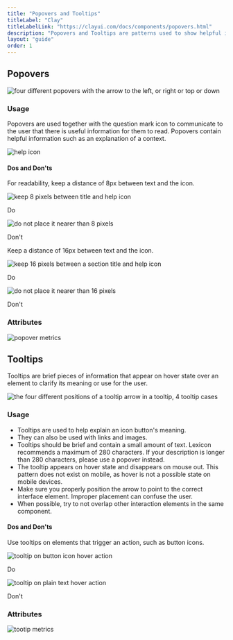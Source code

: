 ```yaml
---
title: "Popovers and Tooltips"
titleLabel: "Clay"
titleLabelLink: "https://clayui.com/docs/components/popovers.html"
description: "Popovers and Tooltips are patterns used to show helpful information in two different ways."
layout: "guide"
order: 1
---
```




## Popovers

![four different popovers with the arrow to the left, or right or top or down](../../../images/Popover.jpg) 

### Usage

Popovers are used together with the question mark icon to communicate to the user that there is useful information for them to read. Popovers contain helpful information such as an explanation of a context.

![help icon](../../../images/PopoverFromIcon.jpg)

#### Dos and Don'ts

For readability, keep a distance of 8px between text and the icon.

<div class="row">
	<div class="dodont col-lg">
        <img class="do" src="../../../images/PopoverTitleIconDo.jpg" alt="keep 8 pixels between title and help icon">
        <p class="do">Do</p>
	</div>
	<div class="dodont col-lg">
		<img class="dont" src="../../../images/PopoverTitleIconDont.jpg" alt="do not place it nearer than 8 pixels">
		<p class="dont">Don't</p>
	</div>
</div>

Keep a distance of 16px between text and the icon.

<div class="row">
    <div class="dodont col-lg">
        <img class="do" src="../../../images/PopoverSectionIconDo.jpg" alt="keep 16 pixels between a section title and help icon">
        <p class="do">Do</p>
    </div>
    <div class="dodont col-lg">
        <img class="dont" src="../../../images/PopoverSectionIconDont.jpg" alt="do not place it nearer than 16 pixels">
        <p class="dont">Don't</p>
    </div>
</div>

### Attributes

![popover metrics](../../../images/PopoverMetrics.jpg)

## Tooltips

Tooltips are brief pieces of information that appear on hover state over an element to clarify its meaning or use for the user.

![the four different positions of a tooltip arrow in a tooltip, 4 tooltip cases](../../../images/Tooltip.jpg)

### Usage

* Tooltips are used to help explain an icon button's meaning.
* They can also be used with links and images.
* Tooltips should be brief and contain a small amount of text. Lexicon recommends a maximum of 280 characters. If your description is longer than 280 characters, please use a popover instead.
* The tooltip appears on hover state and disappears on mouse out. This pattern does not exist on mobile, as hover is not a possible state on mobile devices.
* Make sure you properly position the arrow to point to the correct interface element. Improper placement can confuse the user.
* When possible, try to not overlap other interaction elements in the same component.

#### Dos and Don'ts

Use tooltips on elements that trigger an action, such as button icons.

<div class="row">
	<div class="dodont col-lg">
        <img class="do" src="../../../images/TooltipDo.jpg" alt="tooltip on button icon hover action">
        <p class="do">Do</p>
	</div>
	<div class="dodont col-lg">
		<img class="dont" src="../../../images/TooltipDont.jpg" alt="tooltip on plain text hover action">
		<p class="dont">Don't</p>
	</div>
</div>

### Attributes

![tootip metrics](../../../images/TooltipMetrics.jpg)
